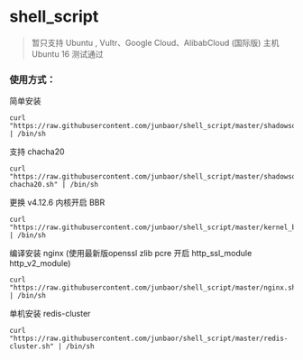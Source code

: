 # shell_script

> 暂只支持 Ubuntu , Vultr、Google Cloud、AlibabCloud (国际版) 主机 Ubuntu 16 测试通过

### 使用方式：

简单安装
```
curl "https://raw.githubusercontent.com/junbaor/shell_script/master/shadowsocks.sh" | /bin/sh
```

支持 chacha20
```
curl "https://raw.githubusercontent.com/junbaor/shell_script/master/shadowsocks-chacha20.sh" | /bin/sh
```

更换 v4.12.6 内核开启 BBR
```
curl "https://raw.githubusercontent.com/junbaor/shell_script/master/kernel_bbr.sh" | /bin/sh
```

编译安装 nginx (使用最新版openssl zlib pcre 开启 http_ssl_module http_v2_module)
```
curl "https://raw.githubusercontent.com/junbaor/shell_script/master/nginx.sh" | /bin/sh
```

单机安装 redis-cluster
```
curl "https://raw.githubusercontent.com/junbaor/shell_script/master/redis-cluster.sh" | /bin/sh
```
